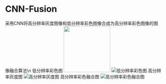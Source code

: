 # CNN-Fusion
采用CNN将高分辨率灰度图像和低分辨率彩色图像合成为高分辨率彩色图像的图像融合算法\n
低分辨率彩色图
<img width="150" height="150" src="https://github.com/VectorFist/CNN-Fusion/blob/master/fusion%20image/def_low.jpg"/>
![低分辨率彩色图](https://github.com/VectorFist/CNN-Fusion/blob/master/fusion%20image/def_low.jpg)
高分辨率灰度图
![高分辨率灰度图](https://github.com/VectorFist/CNN-Fusion/blob/master/fusion%20image/def_gray.jpg)
高分辨率彩色融合图
![高分辨率彩色融合图](https://github.com/VectorFist/CNN-Fusion/blob/master/fusion%20image/def_fusion.jpg)
